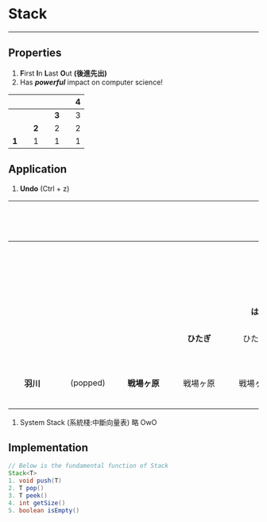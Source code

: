 # Stack
---
## Properties
1. **F**irst **I**n **L**ast **O**ut **(後進先出)**
2. Has ***powerful*** impact on computer science!

|||||||4|
|:-:|:-:|:-:|:-:|:-:|:-:|:-:|
|||||**3**||3|
|||**2**||2||2|
|**1**||1||1||1|

## Application
1. **Undo** (Ctrl + z)

|　　　　　||　　　　　||　　　　　||　　　　　||　　　　　||　　　　　||　　　　　||　　　　　||である|
|:-:|:-:|:-:|:-:|:-:|:-:|:-:|:-:|:-:|:-:|:-:|:-:|:-:|:-:|:-:|:-:|:-:|
|||||||||||**深窓の令嬢**||(popped)||**酷い毒舌家**||酷い毒舌家|
|||||||||**は**||は||は||は||は|
|||||||**ひたぎ**||ひたぎ||ひたぎ||ひたぎ||ひたぎ||ひたぎ|
|**羽川**||(popped)||**戦場ヶ原**||戦場ヶ原||戦場ヶ原||戦場ヶ原||戦場ヶ原||戦場ヶ原||戦場ヶ原|

1. System Stack (系統棧:中斷向量表)
略 OwO

## Implementation
``` java
// Below is the fundamental function of Stack
Stack<T>
1. void push(T)
2. T pop()
3. T peek()
4. int getSize()
5. boolean isEmpty()
```